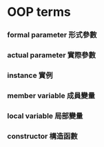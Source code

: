 # OOP terms

### formal parameter 形式參數
### actual parameter 實際參數
### instance 實例
### member variable 成員變量
### local variable 局部變量
### constructor 構造函數
